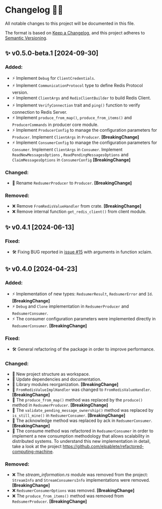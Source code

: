 # Changelog 📘💜

All notable changes to this project will be documented in this file.

The format is based on [Keep a Changelog](https://keepachangelog.com/en/1.1.0/),
and this project adheres to [Semantic Versioning](https://semver.org/spec/v2.0.0.html).

## ✨ v0.5.0-beta.1 [2024-09-30]

### Added:

- ⚡ Implement `Debug` for `ClientCredentials`.
- ⚡ Implement `CommunicationProtocol` type to define Redis Protocol version.
- ⚡ Implement `ClientArgs` and `RedisClientBuilder` to build Redis Client.
- ⚡ Implement `VerifyConnection` trait and `ping()` function to verify connection to Redis Server.
- ⚡ Implement `produce_from_map()`, `produce_from_items()` and `ProducerCommands` in producer core module. 
- ⚡ Implement `ProducerConfig` to manage the configuration parameters for `Producer`. Implement `ClientArgs` in  `Producer`. **[BreakingChange]**
- ⚡ Implement `ConsumerConfig` to manage the configuration parameters for `Consumer`. Implement `ClientArgs` in  `Consumer`. Implement `ReadNewMessagesOptions` , `ReadPendingMessagesOptions`  and `ClaimMessagesOptions`  in  `ConsumerConfig` **[BreakingChange]**

### Changed:

- 🚀 Rename `RedsumerProducer` to `Producer`. **[BreakingChange]**

### Removed:

- ❌ Remove `FromRedisValueHandler` from crate. **[BreakingChange]**
- ❌ Remove internal function `get_redis_client()` from client module.

## ✨ v0.4.1 [2024-06-13]

### Fixed:

- 🛠 Fixing BUG reported in [issue #15](https://github.com/enerBit/redsumer-rs/issues/15) with arguments in function xclaim.

## ✨ v0.4.0 [2024-04-23]

### Added:

- ⚡ Implementation of new types: `RedsumerResult`, `RedsumerError` and `Id`. **[BreakingChange]**
- ⚡ `Debug` and `Clone` implementation in `RedsumerProducer` and `RedsumerConsumer`.
- ⚡ The consumer configuration parameters were implemented directly in `RedsumerConsumer`. **[BreakingChange]**

### Fixed:

- 🛠 General refactoring of the package in order to improve performance.

### Changed:

- 🚀 New project structure as workspace.
- 🚀 Update dependencies and documentation.
- 🚀 Library modules reorganization. **[BreakingChange]**
- 🚀 `FromRedisValueImplHandler` was changed to `FromRedisValueHandler`. **[BreakingChange]**
- 🚀 The `produce_from_map()` method was replaced by the `produce()` method in `RedsumerProducer`. **[BreakingChange]**
- 🚀 The `validate_pending_message_ownership()` method was replaced by `is_still_mine()` in `RedsumerConsumer`. **[BreakingChange]**
- 🚀 The acknowledge method was replaced by ack in `RedsumerConsumer`. **[BreakingChange]**
- 🚀 The consume method was refactored in `RedsumerConsumer` in order to implement a new consumption methodology that allows scalability in distributed systems. To understand this new implementation in detail, take a look at the project https://github.com/elpablete/refactored-computing-machine.

### Removed:

- ❌ The *stream_information.rs* module was removed from the project: `StreamInfo` and `StreamConsumersInfo` implementations were removed. **[BreakingChange]**
- ❌ `RedsumerConsumerOptions` was removed. **[BreakingChange]**
- ❌ The `produce_from_items()` method was removed from `RedsumerProducer`. **[BreakingChange]**